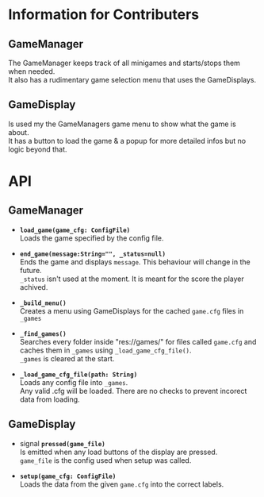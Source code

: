 # Information for Contributers

## GameManager
The GameManager keeps track of all minigames and starts/stops them when needed.  
It also has a rudimentary game selection menu that uses the GameDisplays.  

## GameDisplay
Is used my the GameManagers game menu to show what the game is about.  
It has a button to load the game & a popup for more detailed infos but no logic beyond that.  


# API
## GameManager

* **`load_game(game_cfg: ConfigFile)`**  
  Loads the game specified by the config file.

* **`end_game(message:String="", _status=null)`**  
  Ends the game and displays `message`. This behaviour will change in the future.  
  `_status` isn't used at the moment. It is meant for the score the player achived.  

* **`_build_menu()`**  
  Creates a menu using GameDisplays for the cached `game.cfg` files in `_games`  

* **`_find_games()`**   
  Searches every folder inside "res://games/" for files called `game.cfg` and caches them in `_games` using `_load_game_cfg_file()`.  
  `_games` is cleared at the start.  

* **`_load_game_cfg_file(path: String)`**  
    Loads any config file into `_games`.  
    Any valid .cfg will be loaded. There are no checks to prevent incorect data from loading.  

## GameDisplay
* signal **`pressed(game_file)`**  
    Is emitted when any load buttons of the display are pressed.  
    `game_file` is the config used when setup was called.  

* **`setup(game_cfg: ConfigFile)`**  
    Loads the data from the given `game.cfg` into the correct labels.  
